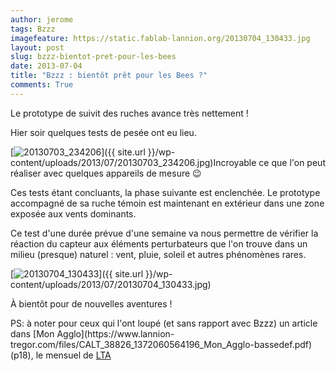 ```yaml
---
author: jerome
tags: Bzzz
imagefeature: https://static.fablab-lannion.org/20130704_130433.jpg
layout: post
slug: bzzz-bientot-pret-pour-les-bees
date: 2013-07-04
title: "Bzzz : bientôt prêt pour les Bees ?"
comments: True
---
```

Le prototype de suivit des ruches avance très nettement !

Hier soir quelques tests de pesée ont eu lieu.

[![20130703_234206](https://static.fablab-lannion.org/20130703_234206-225x300.jpg)]({{ site.url }}/wp-content/uploads/2013/07/20130703_234206.jpg)Incroyable ce que
l'on peut réaliser avec quelques appareils de mesure 😉

Ces tests étant concluants, la phase suivante est enclenchée. Le prototype
accompagné de sa ruche témoin est maintenant en extérieur dans une zone
exposée aux vents dominants.

Ce test d'une durée prévue d'une semaine va nous permettre de vérifier la
réaction du capteur aux éléments perturbateurs que l'on trouve dans un milieu
(presque) naturel : vent, pluie, soleil et autres phénomènes rares.

[![20130704_130433](https://static.fablab-lannion.org/20130704_130433-300x225.jpg)]({{ site.url }}/wp-content/uploads/2013/07/20130704_130433.jpg)

À bientôt pour de nouvelles aventures !

PS: à noter pour ceux qui l'ont loupé (et sans rapport avec Bzzz) un article
dans [Mon Agglo](https://www.lannion-
tregor.com/files/CALT_38826_1372060564196_Mon_Agglo-bassedef.pdf) (p18), le
mensuel de [LTA](https://www.lannion-tregor.com/)


